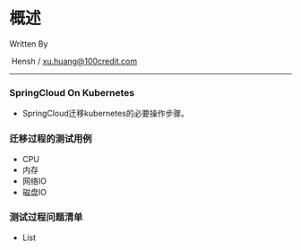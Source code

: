 # 概述

Written By 

​       Hensh / xu.huang@100credit.com

------

### SpringCloud On Kubernetes

- SpringCloud迁移kubernetes的必要操作步骤。

### 迁移过程的测试用例

- CPU
- 内存
- 网络IO
- 磁盘IO

### 测试过程问题清单

- List